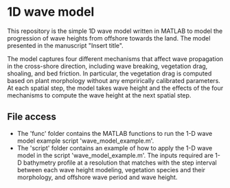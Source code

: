 # 1D wave model

This repository is the simple 1D wave model written in MATLAB to model the progression of wave heights from offshore towards the land. The model presented in the manuscript "Insert title". 

The model captures four different mechanisms that affect wave propagation in the cross-shore direction, including wave breaking, vegetation drag, shoaling, and bed friction. In particular, the vegetation drag is computed based on plant morphology without any emprirically calibrated parameters. At each spatial step, the model takes wave height and the effects of the four mechanisms to compute the wave height at the next spatial step. 

## File access
- The 'func' folder contains the MATLAB functions to run the 1-D wave model example script 'wave_model_example.m'.
- The 'script' folder contains an example of how to apply the 1-D wave model in the script 'wave_model_example.m'. The inputs required are 1-D bathymetry profile at a resolution that matches with the step interval between each wave height modeling, vegetation species and their morphology, and offshore wave period and wave height. 
